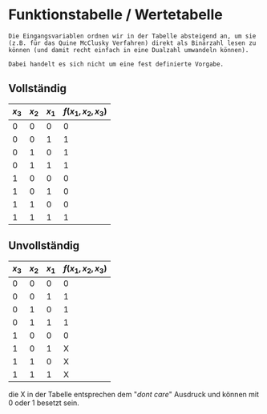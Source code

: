 # Funktionstabelle / Wertetabelle
```ad-info
Die Eingangsvariablen ordnen wir in der Tabelle absteigend an, um sie (z.B. für das Quine McClusky Verfahren) direkt als Binärzahl lesen zu können (und damit recht einfach in eine Dualzahl umwandeln können).

Dabei handelt es sich nicht um eine fest definierte Vorgabe.
```

## Vollständig

| $x_3$ | $x_2$ | $x_1$ | $f(x_1,x_2,x_3)$ |
|-------|-------|-------|------------------|
| 0     | 0     | 0     | 0                |
| 0     | 0     | 1     | 1                |
| 0     | 1     | 0     | 1                |
| 0     | 1     | 1     | 1                |
| 1     | 0     | 0     | 0                |
| 1     | 0     | 1     | 0                |
| 1     | 1     | 0     | 0                |
| 1     | 1     | 1     | 1                |


## Unvollständig

| $x_3$ | $x_2$ | $x_1$ | $f(x_1,x_2,x_3)$ |
|-------|-------|-------|------------------|
| 0     | 0     | 0     | 0                |
| 0     | 0     | 1     | 1                |
| 0     | 1     | 0     | 1                |
| 0     | 1     | 1     | 1                |
| 1     | 0     | 0     | 0                |
| 1     | 0     | 1     | X                |
| 1     | 1     | 0     | X                |
| 1     | 1     | 1     | X                |

die X in der Tabelle entsprechen dem "*dont care*" Ausdruck und können mit 0 oder 1 besetzt sein.
